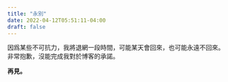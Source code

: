 ```yaml
---
title: "永別"
date: 2022-04-12T05:51:11-04:00
draft: false
---
```


因爲某些不可抗力，我將退網一段時間，可能某天會回來，也可能永遠不回來。
非常抱歉，沒能完成我對於博客的承諾。

**再見。**